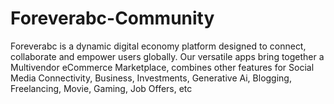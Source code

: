 # Foreverabc-Community
Foreverabc is a dynamic digital economy platform designed to connect, collaborate and empower users globally. Our versatile apps bring together a Multivendor eCommerce Marketplace, combines other features for Social Media Connectivity, Business, Investments, Generative Ai, Blogging, Freelancing, Movie, Gaming, Job Offers, etc
